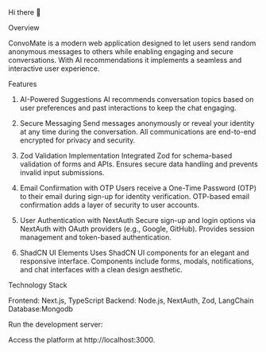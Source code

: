 
Hi there 👋 

Overview

ConvoMate is a modern web application designed to let users send random anonymous messages to others while enabling engaging and secure conversations. With  AI recommendations it implements a seamless and interactive user experience.

Features

1. AI-Powered Suggestions
AI recommends conversation topics based on user preferences and past interactions to keep the chat engaging.

3. Secure Messaging
Send messages anonymously or reveal your identity at any time during the conversation.
All communications are end-to-end encrypted for privacy and security.

5. Zod Validation Implementation
Integrated Zod for schema-based validation of forms and APIs.
Ensures secure data handling and prevents invalid input submissions.

7. Email Confirmation with OTP
Users receive a One-Time Password (OTP) to their email during sign-up for identity verification.
OTP-based email confirmation adds a layer of security to user accounts.

9. User Authentication with NextAuth
Secure sign-up and login options via NextAuth with OAuth providers (e.g., Google, GitHub).
Provides session management and token-based authentication.

10. ShadCN UI Elements
Uses ShadCN UI components for an elegant and responsive interface.
Components include forms, modals, notifications, and chat interfaces with a clean design aesthetic.

Technology Stack

Frontend: Next.js, TypeScript
Backend: Node.js, NextAuth, Zod, LangChain
Database:Mongodb



Run the development server:

Access the platform at http://localhost:3000.


